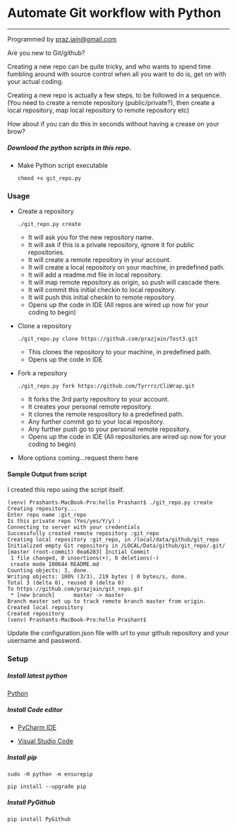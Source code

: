 # Automate Git workflow with Python
---

Programmed by praz.jain@gmail.com

Are you new to Git/github?

Creating a new repo can be quite tricky, and who wants to spend time fumbling around with source control when all you want to do is, get on with your actual coding. 

Creating a new repo is actually a few steps, to be followed in a sequence. (You need to create a remote repository (public/private?), then create a local repository, map local repository to remote repository etc)

How about if you can do this in seconds without having a crease on your brow?

##### Download the python scripts in this repo.

 * Make Python script executable

	`chmod +x git_repo.py`


### Usage

 * Create a repository

	`./git_repo.py create`

	 * It will ask you for the new repository name.
	 * It will ask if this is a private repository, ignore it for public repositories.
	 * It will create a remote repository in your account.
	 * It will create a local repository on your machine, in predefined path.
	 * It will add a readme.md file in local repository.
	 * It will map remote repository as origin, so push will cascade there.
	 * It will commit this initial checkin to local repository.
	 * It will push this initial checkin to remote repository.
	 * Opens up the code in IDE (All repos are wired up now for your coding to begin)

 * Clone a repository 

	`./git_repo.py clone https://github.com/prazjain/Test3.git`

	 * This clones the repository to your machine, in predefined path.
	 * Opens up the code in IDE
	
 * Fork a repository

	`./git_repo.py fork https://github.com/Tyrrrz/CliWrap.git`

	 * It forks the 3rd party repository to your account.
	 * It creates your personal remote repository.
	 * It clones the remote respository to a predefined path.
	 * Any further commit go to your local repository.
	 * Any further push go to your personal remote repository.
	 * Opens up the code in IDE (All repositories are wired up now for your coding to begin)
	
 * More options coming...request them here


#### Sample Output from script


I created this repo using the script itself.

    (venv) Prashants-MacBook-Pro:hello Prashant$ ./git_repo.py create
    Creating repository...
    Enter repo name :git_repo
    Is this private repo (Yes/yes/Y/y) :
    Connecting to server with your credentials
    Successfully created remote repository :git_repo
    Creating local repository :git_repo, in /local/data/github/git_repo
    Initialized empty Git repository in /LOCAL/Data/github/git_repo/.git/
    [master (root-commit) 0ea6283] Initial Commit
     1 file changed, 0 insertions(+), 0 deletions(-)
     create mode 100644 README.md
    Counting objects: 3, done.
    Writing objects: 100% (3/3), 219 bytes | 0 bytes/s, done.
    Total 3 (delta 0), reused 0 (delta 0)
    To https://github.com/prazjain/git_repo.git
     * [new branch]      master -> master
    Branch master set up to track remote branch master from origin.
    Created local repository
    Created repository
    (venv) Prashants-MacBook-Pro:hello Prashant$ 

Update the configuration.json file with url to your github repository and your username and password.

	
### Setup

##### Install latest python

[Python](https://www.python.org/downloads/)

##### Install Code editor

 * [PyCharm IDE](https://www.jetbrains.com/pycharm/download/#section=mac)

 * [Visual Studio Code](https://code.visualstudio.com/download)


##### Install pip

`sudo -H python -m ensurepip`

`pip install --upgrade pip`

##### Install PyGithub

`pip install PyGithub`




